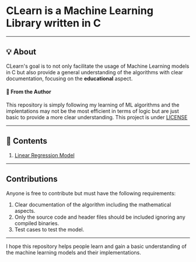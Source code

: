# CLearn is a Machine Learning Library written in C

---

## :bulb: About
CLearn's goal is to not only facilitate the usage of Machine Learning models in C but also provide a general understanding of the algorithms with clear documentation, focusing on the **educational** aspect.  

#### :pushpin: From the Author
This repository is simply following my learning of ML algorithms and the implentations may not be the most efficient in terms of logic but are just basic to provide a more clear understanding. This project is under [LICENSE](LICENSE.md)


---

## :file_folder: Contents

1. [Linear Regression Model](https://github.com/Neel2k5/Clearn/tree/master/LinearRegression)

---
## Contributions

Anyone is free to contribute but must have the following requirements:
1. Clear documentation of the algorithm including the mathematical aspects.
2. Only the source code and header files should be included ignoring any compiled binaries.
3. Test cases to test the model.


---
I hope this repository helps people learn and gain a basic understanding of the machine learning models and their implementations.